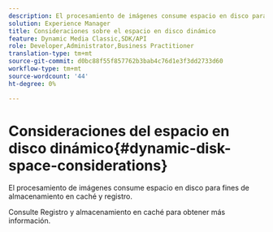 ```yaml
---
description: El procesamiento de imágenes consume espacio en disco para fines de almacenamiento en caché y registro.
solution: Experience Manager
title: Consideraciones sobre el espacio en disco dinámico
feature: Dynamic Media Classic,SDK/API
role: Developer,Administrator,Business Practitioner
translation-type: tm+mt
source-git-commit: d0bc88f55f857762b3bab4c76d1e3f3dd2733d60
workflow-type: tm+mt
source-wordcount: '44'
ht-degree: 0%

---
```



# Consideraciones del espacio en disco dinámico{#dynamic-disk-space-considerations}

El procesamiento de imágenes consume espacio en disco para fines de almacenamiento en caché y registro.

Consulte Registro y almacenamiento en caché para obtener más información.
